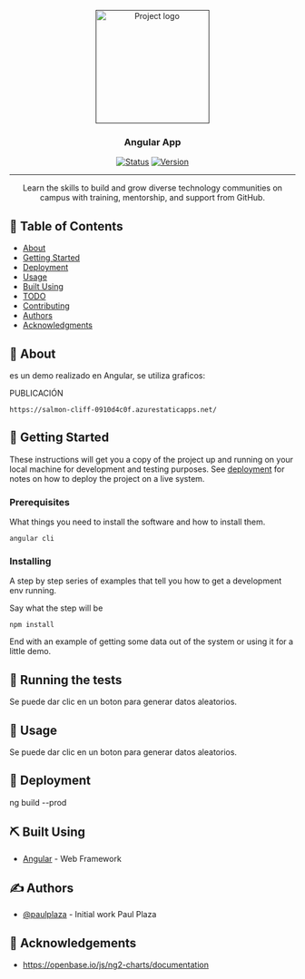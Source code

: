 <p align="center">
  <a href="" rel="noopener">
 <img width=200px height=200px src="https://githubcampus.expert/assets/images/ce-flag.png" alt="Project logo"></a>
</p>

<h3 align="center">Angular App</h3>

<div align="center">

[![Status](https://img.shields.io/badge/status-active-success.svg)]()
[![Version](https://img.shields.io/badge/Version-4.0-red)](/LICENSE)

</div>

---

<p align="center"> Learn the skills to build and grow diverse technology communities on campus with training, mentorship, and support from GitHub.
    <br> 
</p>

## 📝 Table of Contents

- [About](#about)
- [Getting Started](#getting_started)
- [Deployment](#deployment)
- [Usage](#usage)
- [Built Using](#built_using)
- [TODO](../TODO.md)
- [Contributing](../CONTRIBUTING.md)
- [Authors](#authors)
- [Acknowledgments](#acknowledgement)

## 🧐 About <a name = "about"></a>

es un demo realizado en Angular, se utiliza graficos:

PUBLICACIÓN
```
https://salmon-cliff-0910d4c0f.azurestaticapps.net/
```

## 🏁 Getting Started <a name = "getting_started"></a>

These instructions will get you a copy of the project up and running on your local machine for development and testing purposes. See [deployment](#deployment) for notes on how to deploy the project on a live system.

### Prerequisites

What things you need to install the software and how to install them.

```
angular cli
```

### Installing

A step by step series of examples that tell you how to get a development env running.

Say what the step will be

```
npm install
```

End with an example of getting some data out of the system or using it for a little demo.

## 🔧 Running the tests <a name = "tests"></a>

Se puede dar clic en un boton para generar datos aleatorios.

## 🎈 Usage <a name="usage"></a>

Se puede dar clic en un boton para generar datos aleatorios.

## 🚀 Deployment <a name = "deployment"></a>

ng build --prod

## ⛏️ Built Using <a name = "built_using"></a>

- [Angular](https://vuejs.org/) - Web Framework

## ✍️ Authors <a name = "authors"></a>

- [@paulplaza](https://github.com/paul-plaza) - Initial work Paul Plaza


## 🎉 Acknowledgements <a name = "acknowledgement"></a>

- https://openbase.io/js/ng2-charts/documentation
